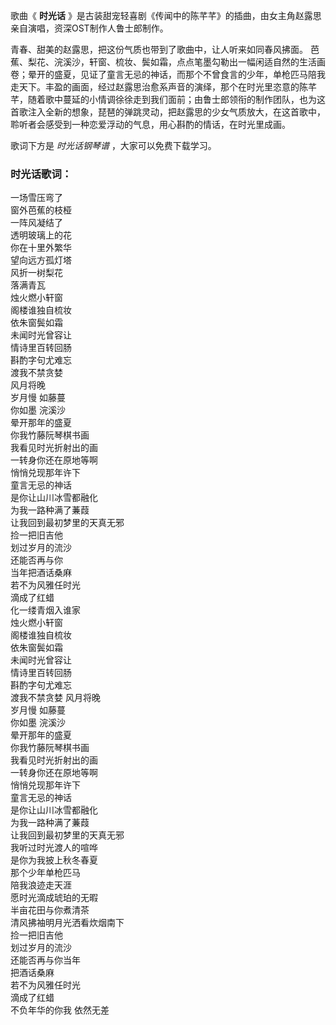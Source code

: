 

歌曲《 **时光话** 》是古装甜宠轻喜剧《传闻中的陈芊芊》的插曲，由女主角赵露思亲自演唱，资深OST制作人鲁士郎制作。

青春、甜美的赵露思，把这份气质也带到了歌曲中，让人听来如同春风拂面。
芭蕉、梨花、浣溪沙，轩窗、梳妆、鬓如霜，点点笔墨勾勒出一幅闲适自然的生活画卷；晕开的盛夏，见证了童言无忌的神话，而那个不曾食言的少年，单枪匹马陪我走天下。丰盈的画面，经过赵露思治愈系声音的演绎，那个在时光里恣意的陈芊芊，随着歌中蔓延的小情调徐徐走到我们面前；由鲁士郎领衔的制作团队，也为这首歌注入全新的想象，琵琶的弹跳灵动，把赵露思的少女气质放大，在这首歌中，聆听者会感受到一种恋爱浮动的气息，用心斟酌的情话，在时光里成画。

歌词下方是 _时光话钢琴谱_ ，大家可以免费下载学习。

### 时光话歌词：

一场雪压弯了  
窗外芭蕉的枝桠  
一阵风凝结了  
透明玻璃上的花  
你在十里外繁华  
望向远方孤灯塔  
风折一树梨花  
落满青瓦  
烛火燃小轩窗  
阁楼谁独自梳妆  
依朱窗鬓如霜  
未闻时光曾容让  
情诗里百转回肠  
斟酌字句尤难忘  
渡我不禁贪婪  
风月将晚  
岁月慢 如藤蔓  
你如墨 浣溪沙  
晕开那年的盛夏  
你我竹藤阮琴棋书画  
我看见时光折射出的画  
一转身你还在原地等啊  
悄悄兑现那年许下  
童言无忌的神话  
是你让山川冰雪都融化  
为我一路种满了蒹葭  
让我回到最初梦里的天真无邪  
捡一把旧吉他  
划过岁月的流沙  
还能否再与你  
当年把酒话桑麻  
若不为风雅任时光  
滴成了红蜡  
化一缕青烟入谁家  
烛火燃小轩窗  
阁楼谁独自梳妆  
依朱窗鬓如霜  
未闻时光曾容让  
情诗里百转回肠  
斟酌字句尤难忘  
渡我不禁贪婪 风月将晚  
岁月慢 如藤蔓  
你如墨 浣溪沙  
晕开那年的盛夏  
你我竹藤阮琴棋书画  
我看见时光折射出的画  
一转身你还在原地等啊  
悄悄兑现那年许下  
童言无忌的神话  
是你让山川冰雪都融化  
为我一路种满了蒹葭  
让我回到最初梦里的天真无邪  
我听过时光渡人的喧哗  
是你为我披上秋冬春夏  
那个少年单枪匹马  
陪我浪迹走天涯  
愿时光滴成琥珀的无暇  
半亩花田与你煮清茶  
清风拂袖明月光洒看炊烟南下  
捡一把旧吉他  
划过岁月的流沙  
还能否再与你当年  
把酒话桑麻  
若不为风雅任时光  
滴成了红蜡  
不负年华的你我 依然无差

